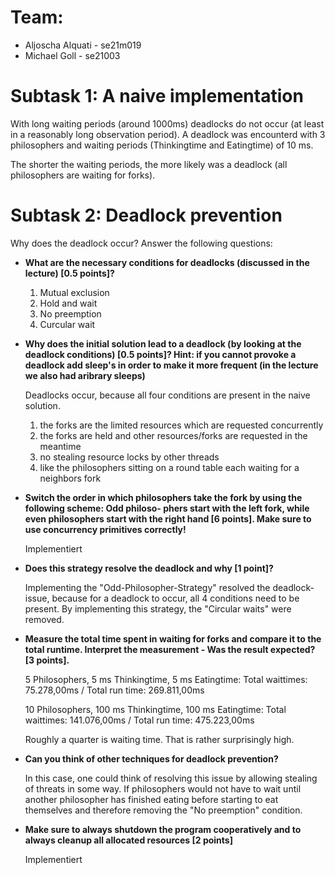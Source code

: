 ﻿# Team:
- Aljoscha Alquati - se21m019
- Michael Goll - se21003

# Subtask 1: A naive implementation
With long waiting periods (around 1000ms) deadlocks do not occur (at least in a reasonably long observation period).
A deadlock was encounterd with 3 philosophers and waiting periods (Thinkingtime and Eatingtime) of 10 ms.

The shorter the waiting periods, the more likely was a deadlock (all philosophers are waiting for forks).

# Subtask 2: Deadlock prevention
Why does the deadlock occur? Answer the following questions:

- **What are the necessary conditions for deadlocks (discussed in the lecture) [0.5 points]?**

    1. Mutual exclusion
    2. Hold and wait
    3. No preemption
    4. Curcular wait

- **Why does the initial solution lead to a deadlock (by looking at the deadlock conditions) [0.5 points]?
Hint: if you cannot provoke a deadlock add sleep's in order to make it more frequent (in the lecture
we also had aribrary sleeps)**

    Deadlocks occur, because all four conditions are present in the naive solution.
    1. the forks are the limited resources which are requested concurrently
    2. the forks are held and other resources/forks are requested in the meantime
    3. no stealing resource locks by other threads
    4. like the philosophers sitting on a round table each waiting for a neighbors fork

- **Switch the order in which philosophers take the fork by using the following scheme: Odd philoso-
phers start with the left fork, while even philosophers start with the right hand [6 points]. Make
sure to use concurrency primitives correctly!**

    Implementiert

- **Does this strategy resolve the deadlock and why [1 point]?**
    
    Implementing the "Odd-Philosopher-Strategy" resolved the deadlock-issue, because for a deadlock to occur, all 4 conditions need to be present.
    By implementing this strategy, the "Circular waits" were removed. 

- **Measure the total time spent in waiting for forks and compare it to the total runtime. Interpret
the measurement - Was the result expected? [3 points].**

    5 Philosophers, 5 ms Thinkingtime, 5 ms Eatingtime:
    Total waittimes: 75.278,00ms / Total run time: 269.811,00ms

    10 Philosophers, 100 ms Thinkingtime, 100 ms Eatingtime:
    Total waittimes: 141.076,00ms / Total run time: 475.223,00ms

    Roughly a quarter is waiting time. That is rather surprisingly high.

- **Can you think of other techniques for deadlock prevention?**

    In this case, one could think of resolving this issue by allowing stealing of threats in some way.
    If philosophers would not have to wait until another philosopher has finished eating before starting to eat themselves and therefore
    removing the "No preemption" condition.

- **Make sure to always shutdown the program cooperatively and to always cleanup all allocated
resources [2 points]**

    Implementiert



